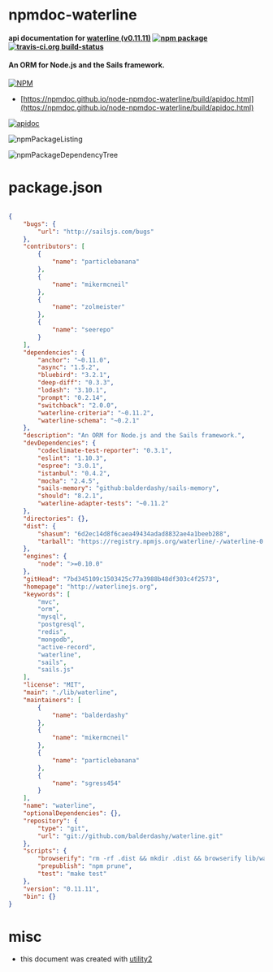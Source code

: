 # npmdoc-waterline

#### api documentation for  [waterline (v0.11.11)](http://waterlinejs.org)  [![npm package](https://img.shields.io/npm/v/npmdoc-waterline.svg?style=flat-square)](https://www.npmjs.org/package/npmdoc-waterline) [![travis-ci.org build-status](https://api.travis-ci.org/npmdoc/node-npmdoc-waterline.svg)](https://travis-ci.org/npmdoc/node-npmdoc-waterline)

#### An ORM for Node.js and the Sails framework.

[![NPM](https://nodei.co/npm/waterline.png?downloads=true&downloadRank=true&stars=true)](https://www.npmjs.com/package/waterline)

- [https://npmdoc.github.io/node-npmdoc-waterline/build/apidoc.html](https://npmdoc.github.io/node-npmdoc-waterline/build/apidoc.html)

[![apidoc](https://npmdoc.github.io/node-npmdoc-waterline/build/screenCapture.buildCi.browser.%252Ftmp%252Fbuild%252Fapidoc.html.png)](https://npmdoc.github.io/node-npmdoc-waterline/build/apidoc.html)

![npmPackageListing](https://npmdoc.github.io/node-npmdoc-waterline/build/screenCapture.npmPackageListing.svg)

![npmPackageDependencyTree](https://npmdoc.github.io/node-npmdoc-waterline/build/screenCapture.npmPackageDependencyTree.svg)



# package.json

```json

{
    "bugs": {
        "url": "http://sailsjs.com/bugs"
    },
    "contributors": [
        {
            "name": "particlebanana"
        },
        {
            "name": "mikermcneil"
        },
        {
            "name": "zolmeister"
        },
        {
            "name": "seerepo"
        }
    ],
    "dependencies": {
        "anchor": "~0.11.0",
        "async": "1.5.2",
        "bluebird": "3.2.1",
        "deep-diff": "0.3.3",
        "lodash": "3.10.1",
        "prompt": "0.2.14",
        "switchback": "2.0.0",
        "waterline-criteria": "~0.11.2",
        "waterline-schema": "~0.2.1"
    },
    "description": "An ORM for Node.js and the Sails framework.",
    "devDependencies": {
        "codeclimate-test-reporter": "0.3.1",
        "eslint": "1.10.3",
        "espree": "3.0.1",
        "istanbul": "0.4.2",
        "mocha": "2.4.5",
        "sails-memory": "github:balderdashy/sails-memory",
        "should": "8.2.1",
        "waterline-adapter-tests": "~0.11.2"
    },
    "directories": {},
    "dist": {
        "shasum": "6d2ec14d8f6caea49434adad8832ae4a1beeb288",
        "tarball": "https://registry.npmjs.org/waterline/-/waterline-0.11.11.tgz"
    },
    "engines": {
        "node": ">=0.10.0"
    },
    "gitHead": "7bd345109c1503425c77a3988b48df303c4f2573",
    "homepage": "http://waterlinejs.org",
    "keywords": [
        "mvc",
        "orm",
        "mysql",
        "postgresql",
        "redis",
        "mongodb",
        "active-record",
        "waterline",
        "sails",
        "sails.js"
    ],
    "license": "MIT",
    "main": "./lib/waterline",
    "maintainers": [
        {
            "name": "balderdashy"
        },
        {
            "name": "mikermcneil"
        },
        {
            "name": "particlebanana"
        },
        {
            "name": "sgress454"
        }
    ],
    "name": "waterline",
    "optionalDependencies": {},
    "repository": {
        "type": "git",
        "url": "git://github.com/balderdashy/waterline.git"
    },
    "scripts": {
        "browserify": "rm -rf .dist && mkdir .dist && browserify lib/waterline.js -s Waterline | uglifyjs > .dist/waterline.min.js",
        "prepublish": "npm prune",
        "test": "make test"
    },
    "version": "0.11.11",
    "bin": {}
}
```



# misc
- this document was created with [utility2](https://github.com/kaizhu256/node-utility2)

